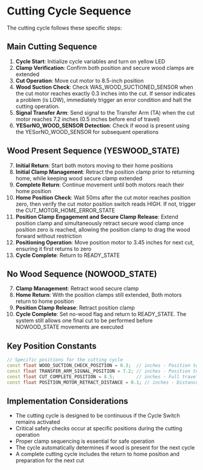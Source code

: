 # Cutting Cycle Sequence

The cutting cycle follows these specific steps:

## Main Cutting Sequence

1. **Cycle Start**: Initialize cycle variables and turn on yellow LED
2. **Clamp Verification**: Confirm both position and secure wood clamps are extended
3. **Cut Operation**: Move cut motor to 8.5-inch position
4. **Wood Suction Check**: Check WAS_WOOD_SUCTIONED_SENSOR when the cut motor reaches exactly 0.3 inches into the cut. If sensor indicates a problem (is LOW), immediately trigger an error condition and halt the cutting operation.
5. **Signal Transfer Arm**: Send signal to the Transfer Arm (TA) when the cut motor reaches 7.2 inches (0.5 inches before end of travel)
6. **YESorNO_WOOD_SENSOR Detection**: Check if wood is present using the YESorNO_WOOD_SENSOR for subsequent operations

## Wood Present Sequence (YESWOOD_STATE)

7. **Initial Return**: Start both motors moving to their home positions
8. **Initial Clamp Management**: Retract the position clamp prior to returning home, while keeping wood secure clamp extended
9. **Complete Return**: Continue movement until both motors reach their home position
10. **Home Position Check**: Wait 50ms after the cut motor reaches position zero, then verify the cut motor position switch reads HIGH. If not, trigger the CUT_MOTOR_HOME_ERROR_STATE
11. **Position Clamp Engagement and Secure Clamp Release**: Extend position clamp and simultaneously retract secure wood clamp once position zero is reached, allowing the position clamp to drag the wood forward without restriction
12. **Positioning Operation**: Move position motor to 3.45 inches for next cut, ensuring it first returns to zero
13. **Cycle Complete**: Return to READY_STATE

## No Wood Sequence (NOWOOD_STATE)

7. **Clamp Management**: Retract wood secure clamp
8. **Home Return**: With the position clamps still extended, Both motors return to home position
9. **Position Clamp Release**: Retract position clamp
10. **Cycle Complete**: Set no-wood flag and return to READY_STATE. The system still allows one final cut to be performed before NOWOOD_STATE movements are executed

## Key Position Constants

```cpp
// Specific positions for the cutting cycle
const float WOOD_SUCTION_CHECK_POSITION = 0.3;  // inches - Position to check suction
const float TRANSFER_ARM_SIGNAL_POSITION = 7.2; // inches - Position to signal transfer arm
const float CUT_COMPLETE_POSITION = 8.5;        // inches - Full travel of cut motor
const float POSITION_MOTOR_RETRACT_DISTANCE = 0.1; // inches - Distance at which to retract position clamp
```

## Implementation Considerations

- The cutting cycle is designed to be continuous if the Cycle Switch remains activated
- Critical safety checks occur at specific positions during the cutting operation
- Proper clamp sequencing is essential for safe operation
- The cycle automatically determines if wood is present for the next cycle
- A complete cutting cycle includes the return to home position and preparation for the next cut 